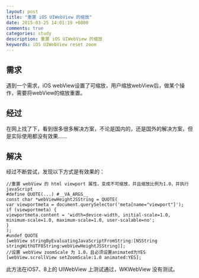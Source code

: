 ```yaml
---
layout: post
title: "重置 iOS UIWebView 的缩放"
date: 2015-03-25 14:01:19 +0800
comments: true
categories: study
description: 重置 iOS UIWebView 的缩放
keywords: iOS UIWebView reset zoom
---
```


## 需求
遇到一个需求，iOS webView设置了可缩放，用户缩放webView后，做某个操作，需要将webView的缩放重置。

## 经过
在网上找了下，看到很多很多解决方案，不论是国内的，还是国外的解决方案，但是实际使用都没有效果……


## 解决
经过不断尝试，发现以下方式是有效果的：

```objc
//重置 webView 的 html viewport 属性，变成不可缩放，并且缩放比例为1.0，并执行javaScript
#define QUOTE(...) #__VA_ARGS__
const char *webViewHeightJSString = QUOTE(
var viewportmeta = document.querySelector('meta[name="viewport"]');
if (viewportmeta) {
viewportmeta.content = 'width=device-width, initial-scale=1.0, 		minimum-scale=1.0, maximum-scale=1.0, user-scalable=no';
}
);
#undef QUOTE
[webView stringByEvaluatingJavaScriptFromString:[NSString stringWithUTF8String:webViewHeightJSString]];
//设置 webView zoomScale 为 1.0，且必须设置animated为YES
[webView.scrollView setZoomScale:1.0 animated:YES];
```

此方法在iOS7、8上的 UIWebView 上测试通过，WKWebView 没有测试。



